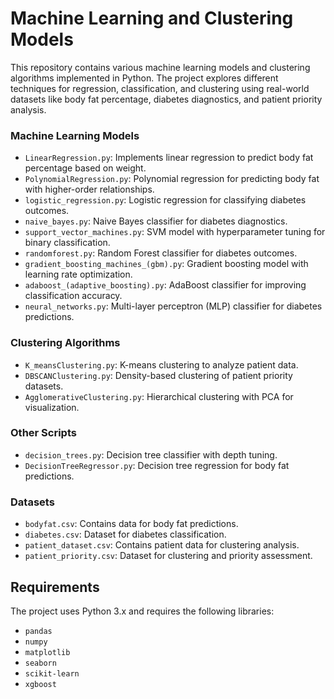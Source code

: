 # Machine Learning and Clustering Models

This repository contains various machine learning models and clustering algorithms implemented in Python. The project explores different techniques for regression, classification, and clustering using real-world datasets like body fat percentage, diabetes diagnostics, and patient priority analysis.

### **Machine Learning Models**
- `LinearRegression.py`: Implements linear regression to predict body fat percentage based on weight.
- `PolynomialRegression.py`: Polynomial regression for predicting body fat with higher-order relationships.
- `logistic_regression.py`: Logistic regression for classifying diabetes outcomes.
- `naive_bayes.py`: Naive Bayes classifier for diabetes diagnostics.
- `support_vector_machines.py`: SVM model with hyperparameter tuning for binary classification.
- `randomforest.py`: Random Forest classifier for diabetes outcomes.
- `gradient_boosting_machines_(gbm).py`: Gradient boosting model with learning rate optimization.
- `adaboost_(adaptive_boosting).py`: AdaBoost classifier for improving classification accuracy.
- `neural_networks.py`: Multi-layer perceptron (MLP) classifier for diabetes predictions.

### **Clustering Algorithms**
- `K_meansClustering.py`: K-means clustering to analyze patient data.
- `DBSCANClustering.py`: Density-based clustering of patient priority datasets.
- `AgglomerativeClustering.py`: Hierarchical clustering with PCA for visualization.

### **Other Scripts**
- `decision_trees.py`: Decision tree classifier with depth tuning.
- `DecisionTreeRegressor.py`: Decision tree regression for body fat predictions.

### **Datasets**
- `bodyfat.csv`: Contains data for body fat predictions.
- `diabetes.csv`: Dataset for diabetes classification.
- `patient_dataset.csv`: Contains patient data for clustering analysis.
- `patient_priority.csv`: Dataset for clustering and priority assessment.

## Requirements

The project uses Python 3.x and requires the following libraries:
- `pandas`
- `numpy`
- `matplotlib`
- `seaborn`
- `scikit-learn`
- `xgboost`
